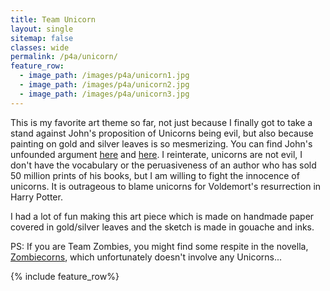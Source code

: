 ```yaml
---
title: Team Unicorn
layout: single
sitemap: false
classes: wide
permalink: /p4a/unicorn/
feature_row:
  - image_path: /images/p4a/unicorn1.jpg
  - image_path: /images/p4a/unicorn2.jpg
  - image_path: /images/p4a/unicorn3.jpg
---
```

This is my favorite art theme so far, not just because I finally got to take a stand against John's proposition of Unicorns being evil, but also because painting on gold and silver leaves is so mesmerizing. You can find John's unfounded argument [here](https://youtu.be/VLWNXlVcVPM?si=SNeB45Q7m5jk_K13&t=80) and [here](https://youtu.be/avhOcKHWb-Y?si=PU_jRsdnEU0LymYq&t=102). I reinterate, unicorns are not evil, I don't have the vocabulary or the peruasiveness of an author who has sold 50 million prints of his books, but I am willing to fight the innocence of unicorns. It is outrageous to blame unicorns for Voldemort's resurrection in Harry Potter.

I had a lot of fun making this art piece which is made on handmade paper covered in gold/silver leaves and the sketch is made in gouache and inks. 

PS: If you are Team Zombies, you might find some respite in the novella, [Zombiecorns](https://www.goodreads.com/series/86491-zombicorns), which unfortunately doesn't involve any Unicorns...

{% include feature_row%}